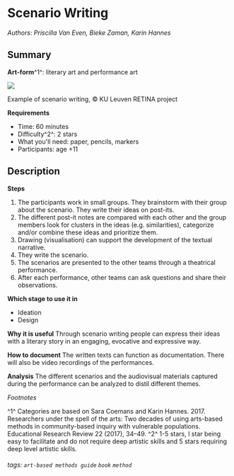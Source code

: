 # Scenario Writing
*Authors: Priscilla Van Even, Bieke Zaman, Karin Hannes*


Summary
---
**Art-form**^1^: literary art and performance art

![](https://parcos-project.eu/wp-content/uploads/2022/06/Scenario_writing.png)

Example of scenario writing, © KU Leuven RETINA project

**Requirements**
* Time: 60 minutes
* Difficulty^2^: 2 stars
* What you'll need: paper, pencils, markers
* Participants: age +11

Description
---

**Steps**
1.	The participants work in small groups. They brainstorm with their group about the scenario. They write their ideas on post-its.
2.	The different post-it notes are compared with each other and the group members look for clusters in the ideas (e.g. similarities), categorize and/or combine these ideas and prioritize them.
3.	Drawing (visualisation) can support the development of the textual narrative.
4.	They write the scenario.
5.	The scenarios are presented to the other teams through a theatrical performance. 
6.	After each performance, other teams can ask questions and share their observations. 


**Which stage to use it in**
* Ideation
* Design


**Why it is useful**
Through scenario writing people can express their ideas with a literary story in an engaging, evocative and expressive way. 

**How to document**
The written texts can function as documentation. There will also be video recordings of the performances.

**Analysis**
The different scenarios and the audiovisual materials captured during the performance can be analyzed to distil different themes.

*Footnotes*

^1^ Categories are  based on Sara Coemans and Karin Hannes. 2017. Researchers under the spell of the arts: Two decades of using arts-based methods in community-based inquiry with vulnerable populations. Educational Research Review 22 (2017), 34–49.
^2^ 1-5 stars, I star being easy to facilitate and do not require deep artistic skills and 5 stars requiring deep level artistic skills.

###### tags: `art-based methods guide` `book` `method`